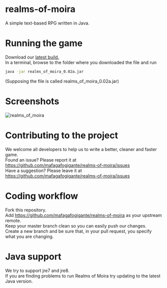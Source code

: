 realms-of-moira
===============
A simple text-based RPG written in Java.

Running the game
================
Download our [latest build.](https://github.com/mafagafogigante/realms-of-moira/raw/0.02a/build/realms_of_moira_0.02a.jar)
<br>
In a terminal, browse to the folder where you downloaded the file and run
```bash
java -jar realms_of_moira_0.02a.jar
```
(Supposing the file is called realms_of_moira_0.02a.jar)

Screenshots
===========
![realms_of_moira](https://github.com/mafagafogigante/realms-of-moira/blob/master/screenshots/screenshot_dungeon_windows.png)

Contributing to the project
===========================
We welcome all developers to help us to write a better, cleaner and faster game.
<br>
Found an issue? Please report it at https://github.com/mafagafogigante/realms-of-moira/issues
<br>
Have a suggestion? Please leave it at https://github.com/mafagafogigante/realms-of-moira/issues

Coding workflow
===============
Fork this repository.
<br>
Add https://github.com/mafagafogigante/realms-of-moira as your upstream remote.
<br>
Keep your master branch clean so you can easily push our changes.
<br>
Create a new branch and be sure that, in your pull request, you specify what you are changing.

Java support
============
We try to support jre7 and jre8.
<br>
If you are finding problems to run Realms of Moira try updating to the latest Java version.
